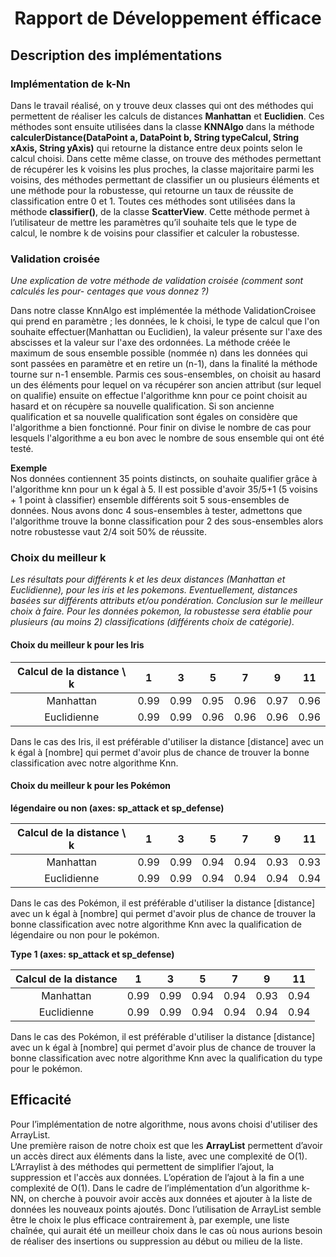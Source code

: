 <h1 align="center">Rapport de Développement éfficace</h1>

## Description des implémentations

### Implémentation de k-Nn
Dans le travail réalisé, on y trouve deux classes qui ont des méthodes qui permettent de réaliser les calculs de distances **Manhattan** et **Euclidien**. Ces méthodes sont ensuite utilisées dans la classe **KNNAlgo** dans la méthode **calculerDistance(DataPoint a, DataPoint b, String typeCalcul, String xAxis, String yAxis)** qui retourne la distance entre deux points selon le calcul choisi. Dans cette même classe, on trouve des méthodes permettant de récupérer les k voisins les plus proches, la classe majoritaire parmi les voisins, des méthodes permettant de classifier un ou plusieurs éléments et une méthode pour la robustesse, qui retourne un taux de réussite de classification entre 0 et 1. Toutes ces méthodes sont utilisées dans la méthode **classifier()**, de la classe **ScatterView**. Cette méthode permet à l’utilisateur de mettre les paramètres qu’il souhaite tels que le type de calcul, le nombre k de voisins pour classifier et calculer la robustesse.

### Validation croisée
*Une explication de votre méthode de validation croisée (comment sont calculés les pour-
centages que vous donnez ?)*

Dans notre classe KnnAlgo est implémentée la méthode ValidationCroisee qui prend en paramètre ; 
les données, le k choisi, le type de calcul que l'on souhaite effectuer(Manhattan ou Euclidien), la valeur présente sur l'axe des abscisses 
et la valeur sur l'axe des ordonnées.
La méthode créée le maximum de sous ensemble possible (nommée n) dans les données qui sont passées en paramètre et en retire un (n-1), dans la finalité la méthode tourne sur n-1 ensemble.
Parmis ces sous-ensembles, on choisit au hasard un des éléments pour lequel on va récupérer son ancien attribut (sur lequel on qualifie)
ensuite on effectue l'algorithme knn pour ce point choisit au hasard et on récupère sa nouvelle qualification.
Si son ancienne qualification et sa nouvelle qualification sont égales on considère que l'algorithme a bien fonctionné.
Pour finir on divise le nombre de cas pour lesquels l'algorithme a eu bon avec le nombre de sous ensemble qui ont été testé.

**Exemple**  
Nos données contiennent 35 points distincts, on souhaite qualifier grâce à l'algorithme knn pour un k égal à 5. Il est possible d'avoir 35/5+1 (5 voisins + 1 point à classifier) ensemble différents 
soit 5 sous-ensembles de données. Nous avons donc 4 sous-ensembles à tester, admettons que l'algorithme trouve la bonne classification pour 2 des sous-ensembles alors notre robustesse vaut 2/4 soit 50% de réussite.

### Choix du meilleur k
*Les résultats pour différents k et les deux distances (Manhattan et Euclidienne), pour
les iris et les pokemons. Eventuellement, distances basées sur différents attributs et/ou pondération. Conclusion
sur le meilleur choix à faire.
Pour les données pokemon, la robustesse sera établie pour plusieurs (au moins 2) classifications (différents choix
de catégorie).*

#### Choix du meilleur k pour les Iris   
| Calcul de la distance  \ k |   1   |  3   |  5   |  7   |  9   |  11  | 
|:--------------------------:|:-----:|:----:|:----:|:----:|:----:|:----:|
|         Manhattan          | 0.99  | 0.99 | 0.95 | 0.96 | 0.97 | 0.96 |
|        Euclidienne         | 0.99  | 0.99 | 0.96 | 0.96 | 0.96 | 0.96 |


Dans le cas des Iris, il est préférable d'utiliser la distance [distance] 
avec un k égal à [nombre] qui permet d'avoir plus de chance de trouver la 
bonne classification avec notre algorithme Knn.

#### Choix du meilleur k pour les Pokémon
**légendaire ou non (axes: sp_attack et sp_defense)**

| Calcul de la distance  \ k |  1   |  3   |  5   |  7   |  9   |  11  | 
|:--------------------------:|:----:|:----:|:----:|:----:|:----:|:----:|
|         Manhattan          | 0.99 | 0.99 | 0.94 | 0.94 | 0.93 | 0.93 |   
|        Euclidienne         | 0.99 | 0.99 | 0.94 | 0.94 | 0.94 | 0.94 | 


Dans le cas des Pokémon, il est préférable d'utiliser la distance [distance]
avec un k égal à [nombre] qui permet d'avoir plus de chance de trouver la
bonne classification avec notre algorithme Knn avec la qualification de légendaire ou non pour le pokémon.  

**Type 1 (axes: sp_attack et sp_defense)**

|       Calcul de la distance        |  1   |  3   |  5   |  7   |  9   |  11  | 
|:----------------------------------:|:----:|:----:|:----:|:----:|:----:|:----:|
|             Manhattan              | 0.99 | 0.99 | 0.94 | 0.94 | 0.93 | 0.94 |
|            Euclidienne             | 0.99 | 0.99 | 0.94 | 0.94 | 0.94 | 0.94 |

Dans le cas des Pokémon, il est préférable d'utiliser la distance [distance]
avec un k égal à [nombre] qui permet d'avoir plus de chance de trouver la
bonne classification avec notre algorithme Knn avec la qualification du type pour le pokémon.

## Efficacité
Pour l’implémentation de notre algorithme, nous avons choisi d'utiliser des ArrayList.  
Une première raison de notre choix est que les **ArrayList** permettent d’avoir un accès direct aux éléments dans la liste, avec une complexité de O(1). L’Arraylist à des méthodes qui permettent de simplifier l’ajout, la suppression et l'accès aux données. L’opération de l’ajout à la fin a une complexité de O(1). Dans le cadre de l’implémentation d’un algorithme k-NN, on cherche à pouvoir avoir accès aux données et ajouter à la liste de données les nouveaux points ajoutés. Donc l’utilisation de ArrayList semble être le choix le plus efficace contrairement à, par exemple, une liste chaînée, qui aurait été un meilleur choix dans le cas où nous aurions besoin de réaliser des insertions ou suppression au début ou milieu de la liste.